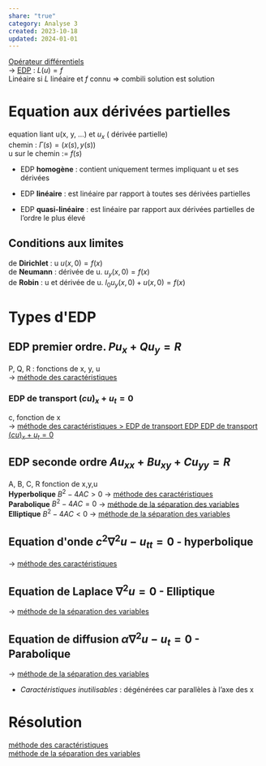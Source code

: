 ```yaml
---  
share: "true"  
category: Analyse 3  
created: 2023-10-18  
updated: 2024-01-01  
---  
```

  
[Opérateur différentiels](Op%C3%A9rateur%20diff%C3%A9rentiels.md)  
→ [EDP](EDP.md) : $L(u)=f$  
Linéaire si $L$ linéaire et $f$ connu => combili solution est solution  
  
# Equation aux dérivées partielles  
equation liant u(x, y, …) et $u_x$ ( dérivée partielle)  
chemin : $\Gamma(s)=(x(s),y(s))$  
u sur le chemin := $f(s)$  
  
  
- EDP **homogène** : contient uniquement termes impliquant u et ses dérivées  
  
- EDP **linéaire** : est linéaire par rapport à toutes ses dérivées partielles    
  
- EDP **quasi-linéaire** : est linéaire par rapport aux dérivées partielles de l’ordre le plus élevé  
## Conditions aux limites  
de **Dirichlet** : u               $u(x,0)=f(x)$  
de **Neumann** :  dérivée de u.   $u_y(x,0)=f(x)$  
de **Robin** :  u et dérivée de u.  $l_{0}u_y(x,0)+u(x,0)=f(x)$  
# Types d'EDP  
## EDP premier ordre. $Pu_x+Qu_y=R$  
P, Q, R : fonctions de x, y, u  
→ [méthode des caractéristiques](m%C3%A9thode%20des%20caract%C3%A9ristiques.md)  
### EDP de transport $(cu)_{x}+u_{t}= 0$  
c, fonction de x  
→ [méthode des caractéristiques > EDP de transport EDP EDP de transport $(cu)_{x}+u_{t}= 0$](m%C3%A9thode%20des%20caract%C3%A9ristiques.md#EDP%20de%20transport%20EDP%20EDP%20de%20transport%20$(cu)_{x}+u_{t}=%200$)  
## EDP seconde ordre $Au_{xx}+Bu_{xy}+Cu_{yy}=R$  
A, B, C, R fonction de x,y,u   
**Hyperbolique** $B^{2}-4AC>0$ → [méthode des caractéristiques](m%C3%A9thode%20des%20caract%C3%A9ristiques.md)  
**Parabolique** $B^{2}-4AC=0$ → [méthode de la séparation des variables](./m%C3%A9thode%20de%20la%20s%C3%A9paration%20des%20variables.md)  
**Elliptique** $B^{2}-4AC<0$ → [méthode de la séparation des variables](./m%C3%A9thode%20de%20la%20s%C3%A9paration%20des%20variables.md)  
## Equation d'onde $c^{2}\nabla^{2}u-u_{tt}=0$ - hyperbolique  
→ [méthode des caractéristiques](m%C3%A9thode%20des%20caract%C3%A9ristiques.md)  
## Equation de Laplace ${}\nabla^{2}u=0$ - Elliptique  
→ [méthode de la séparation des variables](./m%C3%A9thode%20de%20la%20s%C3%A9paration%20des%20variables.md)  
## Equation de diffusion ${}\alpha \nabla^{2}u-u_{t}=0$ - Parabolique  
→ [méthode de la séparation des variables](./m%C3%A9thode%20de%20la%20s%C3%A9paration%20des%20variables.md)  
  
- *Caractéristiques inutilisables* : dégénérées car parallèles à l’axe des x  
# Résolution  
[méthode des caractéristiques](m%C3%A9thode%20des%20caract%C3%A9ristiques.md)  
[méthode de la séparation des variables](./m%C3%A9thode%20de%20la%20s%C3%A9paration%20des%20variables.md)  
